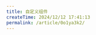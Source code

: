 ```yaml
---
title: 自定义组件
createTime: 2024/12/12 17:41:13
permalink: /article/0o1ya3k2/
---
```


<CustomComponent />
